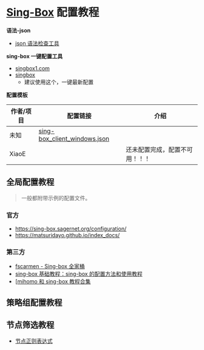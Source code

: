 # [Sing-Box](https://github.com/SagerNet/sing-box) 配置教程

**语法-json** 
- [json 语法检查工具](https://www.jyshare.com/front-end/53/)

**sing-box 一键配置工具**
- [singbox1.com](https://singbox1.com/)
- [singbox](https://cconfig.cc/singbox/)
	- 建议使用这个，一键最新配置 

**配置模板**

| 作者/项目 | 配置链接                                                                                                                               | 介绍              |
| ----- | ---------------------------------------------------------------------------------------------------------------------------------- | --------------- |
| 未知    | [sing-box_client_windows.json](https://github.com/chika0801/sing-box-examples/blob/main/Tun/self-use/sing-box_client_windows.json) |                 |
| XiaoE |                                                                                                                                    | 还未配置完成，配置不可用！！！ |

## 全局配置教程
> 一般都附带示例的配置文件。

### 官方
- https://sing-box.sagernet.org/configuration/
- https://matsuridayo.github.io/index_docs/

### 第三方
- [fscarmen - Sing-box 全家桶](https://github.com/fscarmen/sing-box)
- [sing-box 基础教程：sing-box 的配置方法和使用教程](https://icloudnative.io/posts/sing-box-tutorial/)
- [[mihomo 和 sing-box 教程合集](https://proxy-tutorials.dustinwin.top/)

## 策略组配置教程

## 节点筛选教程
- [节点正则表达式](https://github.com/LaolunsiG/PCR/blob/main/Agency_Wiki/%E8%8A%82%E7%82%B9%E7%9A%84%E6%AD%A3%E5%88%99%E8%A1%A8%E8%BE%BE%E5%BC%8F.md)






